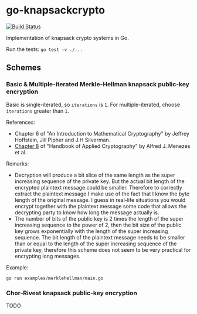 # go-knapsackcrypto

[![Build Status](https://travis-ci.org/crodriguezvega/go-knapsackcrypto.svg?branch=master)](https://travis-ci.org/github/crodriguezvega/go-knapsackcrypto)

Implementation of knapsack crypto systems in Go.

Run the tests: `go test -v ./...`

## Schemes

### Basic & Multiple-iterated Merkle-Hellman knapsack public-key encryption

Basic is single-iterated, so `iterations` is `1`. For multiple-iterated, choose `iterations` greater than `1`.

References:
- Chapter 6 of "An Introduction to Mathematical Cryptography" by Jeffrey Hoffstein, Jill Pipher and J.H Silverman.
- [Chapter 8](http://cacr.uwaterloo.ca/hac/about/chap8.pdf) of "Handbook of Applied Cryptography" by Alfred J. Menezes et al.

Remarks:
- Decryption will produce a bit slice of the same length as the super increasing sequence of the private key. But the actual bit length of the encrypted plaintext message could be smaller. Therefore to correctly extract the plaintext message I make use of the fact that I know the byte length of the original message. I guess in real-life situations you would encrypt together with the plaintext message some code that allows the decrypting party to know how long the message actually is.
- The number of bits of the public key is 2 times the length of the super increasing sequence to the power of 2, then the bit size of the public key grows exponentially with the length of the super increasing sequence. The bit length of the plaintext message needs to be smaller than or equal to the length of the super increasing sequence of the private key, therefore this scheme does not seem to be very practical for encrypting long messages.

Example:

`go run examples/merklehellman/main.go`

### Chor-Rivest knapsack public-key encryption

TODO
